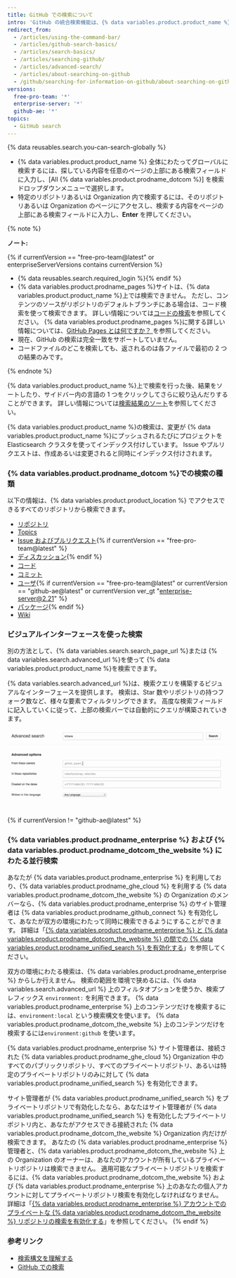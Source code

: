 ```yaml
---
title: GitHub での検索について
intro: 'GitHub の統合検索機能は、{% data variables.product.product_name %}上の多くのリポジトリ、ユーザ、コードの行が対象です。'
redirect_from:
  - /articles/using-the-command-bar/
  - /articles/github-search-basics/
  - /articles/search-basics/
  - /articles/searching-github/
  - /articles/advanced-search/
  - /articles/about-searching-on-github
  - /github/searching-for-information-on-github/about-searching-on-github
versions:
  free-pro-team: '*'
  enterprise-server: '*'
  github-ae: '*'
topics:
  - GitHub search
---
```


{% data reusables.search.you-can-search-globally %}

- {% data variables.product.product_name %} 全体にわたってグローバルに検索するには、探している内容を任意のページの上部にある検索フィールドに入力し、[All {% data variables.product.prodname_dotcom %}] を検索ドロップダウンメニューで選択します。
- 特定のリポジトリあるいは Organization 内で検索するには、そのリポジトリあるいは Organization のページにアクセスし、検索する内容をページの上部にある検索フィールドに入力し、**Enter** を押してください。

{% note %}

**ノート:**

{% if currentVersion == "free-pro-team@latest" or enterpriseServerVersions contains currentVersion %}
- {% data reusables.search.required_login %}{% endif %}
- {% data variables.product.prodname_pages %}サイトは、{% data variables.product.product_name %}上では検索できません。 ただし、コンテンツのソースがリポジトリのデフォルトブランチにある場合は、コード検索を使って検索できます。 詳しい情報については[コードの検索](/articles/searching-code)を参照してください。 {% data variables.product.prodname_pages %}に関する詳しい情報については、[GitHub Pages とは何ですか？ ](/articles/what-is-github-pages/)を参照してください。
- 現在、GitHub の検索は完全一致をサポートしていません。
- コードファイルのどこを検索しても、返されるのは各ファイルで最初の 2 つの結果のみです。

{% endnote %}

{% data variables.product.product_name %}上で検索を行った後、結果をソートしたり、サイドバー内の言語の 1 つをクリックしてさらに絞り込んだりすることができます。 詳しい情報については[検索結果のソート](/articles/sorting-search-results)を参照してください。

{% data variables.product.product_name %}の検索は、変更が {% data variables.product.product_name %}にプッシュされるたびにプロジェクトを Elasticsearch クラスタを使ってインデックス付けしています。 Issue やプルリクエストは、作成あるいは変更されると同時にインデックス付けされます。

### {% data variables.product.prodname_dotcom %}での検索の種類

以下の情報は、{% data variables.product.product_location %} でアクセスできるすべてのリポジトリから検索できます。

- [リポジトリ](/articles/searching-for-repositories)
- [Topics](/articles/searching-topics)
- [Issue およびプルリクエスト](/articles/searching-issues-and-pull-requests){% if currentVersion == "free-pro-team@latest" %}
- [ディスカッション](/github/searching-for-information-on-github/searching-discussions){% endif %}
- [コード](/articles/searching-code)
- [コミット](/articles/searching-commits)
- [ユーザ](/articles/searching-users){% if currentVersion == "free-pro-team@latest" or currentVersion == "github-ae@latest"  or currentVersion ver_gt "enterprise-server@2.21" %}
- [パッケージ](/github/searching-for-information-on-github/searching-for-packages){% endif %}
- [Wiki](/articles/searching-wikis)

### ビジュアルインターフェースを使った検索

別の方法として、{% data variables.search.search_page_url %}または {% data variables.search.advanced_url %}を使って {% data variables.product.product_name %}を検索できます。

{% data variables.search.advanced_url %}は、検索クエリを構築するビジュアルなインターフェースを提供します。 検索は、Star 数やリポジトリの持つフォーク数など、様々な要素でフィルタリングできます。 高度な検索フィールドに記入していくに従って、上部の検索バーでは自動的にクエリが構築されていきます。

![高度な検索](/assets/images/help/search/advanced_search_demo.gif)

{% if currentVersion != "github-ae@latest" %}
### {% data variables.product.prodname_enterprise %} および {% data variables.product.prodname_dotcom_the_website %} にわたる並行検索

あなたが {% data variables.product.prodname_enterprise %} を利用しており、{% data variables.product.prodname_ghe_cloud %} を利用する {% data variables.product.prodname_dotcom_the_website %} の Organization のメンバーなら、{% data variables.product.prodname_enterprise %} のサイト管理者は {% data variables.product.prodname_github_connect %} を有効化して、あなたが双方の環境にわたって同時に検索できるようにすることができます。 詳細は「[{% data variables.product.prodname_enterprise %} と {% data variables.product.prodname_dotcom_the_website %} の間での {% data variables.product.prodname_unified_search %} を有効化する](/enterprise/admin/guides/developer-workflow/enabling-unified-search-between-github-enterprise-server-and-github-com)」を参照してください。

双方の環境にわたる検索は、{% data variables.product.prodname_enterprise %} からしか行えません。 検索の範囲を環境で狭めるには、{% data variables.search.advanced_url %} 上のフィルタオプションを使うか、検索プレフィックス `environment:` を利用できます。 {% data variables.product.prodname_enterprise %} 上のコンテンツだけを検索するには、`environment:local` という検索構文を使います。 {% data variables.product.prodname_dotcom_the_website %} 上のコンテンツだけを検索するには`environment:github` を使います。

{% data variables.product.prodname_enterprise %} サイト管理者は、接続された {% data variables.product.prodname_ghe_cloud %} Organization 中のすべてのパブリックリポジトリ、すべてのプライベートリポジトリ、あるいは特定のプライベートリポジトリのみに対して {% data variables.product.prodname_unified_search %} を有効化できます。

サイト管理者が {% data variables.product.prodname_unified_search %} をプライベートリポジトリで有効化したなら、あなたはサイト管理者が {% data variables.product.prodname_unified_search %} を有効化したプライベートリポジトリ内と、あなたがアクセスできる接続された {% data variables.product.prodname_dotcom_the_website %} Organization 内だけが検索できます。 あなたの {% data variables.product.prodname_enterprise %} 管理者と、{% data variables.product.prodname_dotcom_the_website %} 上の Organization のオーナーは、あなたのアカウントが所有しているプライベートリポジトリは検索できません。 適用可能なプライベートリポジトリを検索するには、{% data variables.product.prodname_dotcom_the_website %} および {% data variables.product.prodname_enterprise %} 上のあなたの個人アカウントに対してプライベートリポジトリ検索を有効化しなければなりません。 詳細は「[{% data variables.product.prodname_enterprise %} アカウントでのプライベートな {% data variables.product.prodname_dotcom_the_website %} リポジトリの検索を有効化する](/articles/enabling-private-github-com-repository-search-in-your-github-enterprise-server-account)」を参照してください。
{% endif %}

### 参考リンク

- [検索構文を理解する](/articles/understanding-the-search-syntax)
- [GitHub での検索](/articles/searching-on-github)
